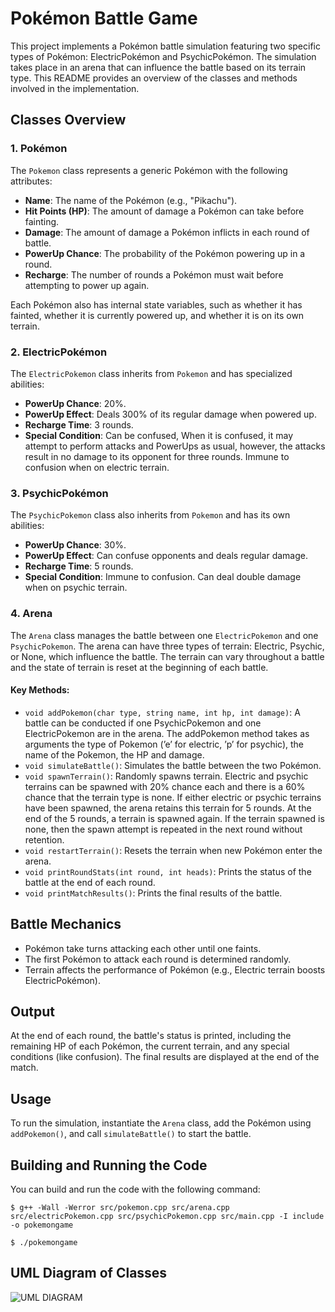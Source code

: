 # Pokémon Battle Game

This project implements a Pokémon battle simulation featuring two specific types of Pokémon: ElectricPokémon and PsychicPokémon. The simulation takes place in an arena that can influence the battle based on its terrain type. This README provides an overview of the classes and methods involved in the implementation.

## Classes Overview

### 1. Pokémon
The `Pokemon` class represents a generic Pokémon with the following attributes:

- **Name**: The name of the Pokémon (e.g., "Pikachu").
- **Hit Points (HP)**: The amount of damage a Pokémon can take before fainting.
- **Damage**: The amount of damage a Pokémon inflicts in each round of battle.
- **PowerUp Chance**: The probability of the Pokémon powering up in a round.
- **Recharge**: The number of rounds a Pokémon must wait before attempting to power up again.

Each Pokémon also has internal state variables, such as whether it has fainted, whether it is currently powered up, and whether it is on its own terrain.

### 2. ElectricPokémon
The `ElectricPokemon` class inherits from `Pokemon` and has specialized abilities:

- **PowerUp Chance**: 20%.
- **PowerUp Effect**: Deals 300% of its regular damage when powered up.
- **Recharge Time**: 3 rounds.
- **Special Condition**: Can be confused, When it is confused, it may attempt to perform attacks and PowerUps as usual, however, the attacks result in no damage to its opponent for three rounds. Immune to confusion when on electric terrain.

### 3. PsychicPokémon
The `PsychicPokemon` class also inherits from `Pokemon` and has its own abilities:

- **PowerUp Chance**: 30%.
- **PowerUp Effect**: Can confuse opponents and deals regular damage.
- **Recharge Time**: 5 rounds.
- **Special Condition**: Immune to confusion. Can deal double damage when on psychic terrain.

### 4. Arena
The `Arena` class manages the battle between one `ElectricPokemon` and one `PsychicPokemon`. The arena can have three types of terrain: Electric, Psychic, or None, which influence the battle. The terrain can vary throughout a battle and the state of terrain is reset at the beginning of each battle.

#### Key Methods:
- `void addPokemon(char type, string name, int hp, int damage)`: A battle can be conducted if one PsychicPokemon and one ElectricPokemon are in the arena. The addPokemon method takes as arguments the type of Pokemon (’e’ for electric, ’p’ for psychic), the name of the Pokemon, the HP and damage.
- `void simulateBattle()`: Simulates the battle between the two Pokémon.
- `void spawnTerrain()`: Randomly spawns terrain. Electric and psychic terrains can be spawned with 20% chance each and there is a 60% chance that the terrain type is none. If either electric or psychic terrains have been spawned, the arena retains this terrain for 5 rounds. At the end of the 5 rounds, a terrain is spawned again. If the terrain spawned is none, then the spawn attempt is repeated in the next round without retention.
- `void restartTerrain()`: Resets the terrain when new Pokémon enter the arena.
- `void printRoundStats(int round, int heads)`: Prints the status of the battle at the end of each round.
- `void printMatchResults()`: Prints the final results of the battle.

## Battle Mechanics

- Pokémon take turns attacking each other until one faints.
- The first Pokémon to attack each round is determined randomly.
- Terrain affects the performance of Pokémon (e.g., Electric terrain boosts ElectricPokémon).

## Output

At the end of each round, the battle's status is printed, including the remaining HP of each Pokémon, the current terrain, and any special conditions (like confusion). The final results are displayed at the end of the match.

## Usage

To run the simulation, instantiate the `Arena` class, add the Pokémon using `addPokemon()`, and call `simulateBattle()` to start the battle.

## Building and Running the Code

You can build and run the code with the following command:
```
$ g++ -Wall -Werror src/pokemon.cpp src/arena.cpp src/electricPokemon.cpp src/psychicPokemon.cpp src/main.cpp -I include -o pokemongame

$ ./pokemongame
```

## UML Diagram of Classes

![UML DIAGRAM](https://github.com/user-attachments/assets/85288546-8196-4b48-9965-bddac1dfdb2d)

